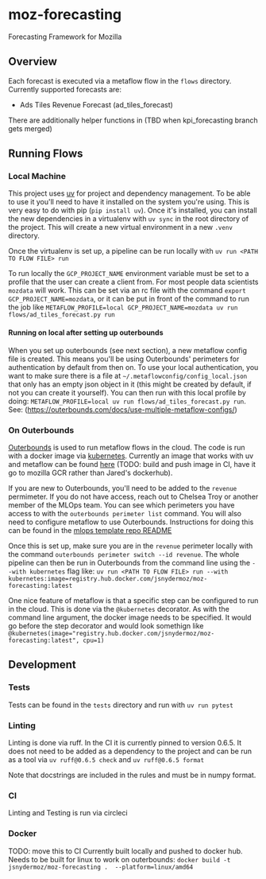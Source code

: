 # moz-forecasting
Forecasting Framework for Mozilla

## Overview
Each forecast is executed via a metaflow flow in the `flows` directory.  Currently supported forecasts are:
- Ads Tiles Revenue Forecast (ad_tiles_forecast)

There are additionally helper functions in (TBD when kpi_forecasting branch gets merged)

## Running Flows
### Local Machine

This project uses [uv](https://docs.astral.sh/uv/) for project and dependency management.  To be able to use it you'll need to have it installed on the system you're using.  This is very easy to do with pip (`pip install uv`).  Once it's installed, you can install the new dependencies in a virtualenv with `uv sync` in the root directory of the project.  This will create a new virtual environment in a new `.venv` directory.

Once the virtualenv is set up, a pipeline can be run locally with `uv run <PATH TO FLOW FILE> run`

To run locally the `GCP_PROJECT_NAME` environment variable must be set to a profile that the user can create a client from. For most people data scientists `mozdata` will work.  This can be set via an rc file with the command `export GCP_PROJECT_NAME=mozdata`, or it can be put in front of the command to run the job like `METAFLOW_PROFILE=local GCP_PROJECT_NAME=mozdata uv run flows/ad_tiles_forecast.py run`

#### Running on local after setting up outerbounds
When you set up outerbounds (see next section), a new metaflow config file is created.  This means you'll be using Outerbounds' perimeters for authentication by default from then on.  To use your local authentication, you want to make sure there is a file at `~/.metaflowconfig/config_local.json` that only has an empty json object in it (this might be created by default, if not you can create it yourself). You can then run with this local profile by doing: `METAFLOW_PROFILE=local uv run flows/ad_tiles_forecast.py run`.  See: (https://outerbounds.com/docs/use-multiple-metaflow-configs/)

### On Outerbounds
[Outerbounds](https://ui.desertowl.obp.outerbounds.com/dashboard/workspace) is used to run metaflow flows in the cloud.  The code is run with a docker image via [kubernetes](https://outerbounds.com/engineering/deployment/gcp-k8s/deployment/).  Currently an image that works with uv and metaflow can be found [here](https://hub.docker.com/repository/docker/jsnydermoz/moz-forecasting/general)  (TODO: build and push image in CI, have it go to mozilla GCR rather than Jared's dockerhub). 

If you are new to Outerbounds, you'll need to be added to the `revenue` permimeter.  If you do not have access, reach out to Chelsea Troy or another member of the MLOps team. You can see which perimeters you have access to with the `outerbounds perimeter list` command. You will also need to configure metaflow to use Outerbounds.  Instructions for doing this can be found in the [mlops template repo README](github.com/mozilla/mozmlops/tree/main/src/mozmlops/templates#most-importantly-you-need-an-account-with-outerbounds-do-not-make-this-yourself)

Once this is set up, make sure you are in the `revenue` perimeter locally with the command `outerbounds perimeter switch --id revenue`.  The whole pipeline can then be run in Outerbounds from the command line using the `--with kubernetes` flag like:
```uv run <PATH TO FLOW FILE> run --with kubernetes:image=registry.hub.docker.com/jsnydermoz/moz-forecasting:latest```

One nice feature of metaflow is that a specific step can be configured to run in the cloud.  This is done via the `@kubernetes` decorator.  As with the command line argument, the docker image needs to be specified.  It would go before the step decorator and would look somethign like `@kubernetes(image="registry.hub.docker.com/jsnydermoz/moz-forecasting:latest", cpu=1)`

## Development
### Tests
Tests can be found in the `tests` directory and run with `uv run pytest`

### Linting
Linting is done via ruff.  In the CI it is currently pinned to version 0.6.5.  It does not need to be added as a dependency to the project and can be run as a tool via `uv ruff@0.6.5 check` and `uv ruff@0.6.5 format`

Note that docstrings are included in the rules and must be in numpy format.

### CI
Linting and Testing is run via circleci

### Docker
TODO: move this to CI
Currently built locally and pushed to docker hub. Needs to be built for linux to work on outerbounds:
`docker build -t  jsnydermoz/moz-forecasting .  --platform=linux/amd64`